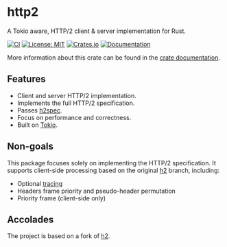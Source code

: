 # http2

A Tokio aware, HTTP/2 client & server implementation for Rust.

[![CI](https://github.com/0x676e67/http2/actions/workflows/CI.yml/badge.svg)](https://github.com/0x676e67/http2/actions/workflows/CI.yml)
[![License: MIT](https://img.shields.io/badge/License-MIT-blue.svg)](https://opensource.org/licenses/MIT)
[![Crates.io](https://img.shields.io/crates/v/http2.svg)](https://crates.io/crates/http2)
[![Documentation](https://docs.rs/http2/badge.svg)][dox]

More information about this crate can be found in the [crate documentation][dox].

[dox]: https://docs.rs/http2

## Features

* Client and server HTTP/2 implementation.
* Implements the full HTTP/2 specification.
* Passes [h2spec](https://github.com/summerwind/h2spec).
* Focus on performance and correctness.
* Built on [Tokio](https://tokio.rs).

## Non-goals

This package focuses solely on implementing the HTTP/2 specification. It supports client-side processing based on the original [h2](https://github.com/hyperium/h2) branch, including:

* Optional [tracing](https://github.com/hyperium/h2/issues/713)
* Headers frame priority and pseudo-header permutation
* Priority frame (client-side only)

## Accolades

The project is based on a fork of [h2](https://github.com/hyperium/h2).
